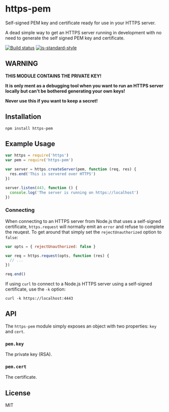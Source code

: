 # https-pem

Self-signed PEM key and certificate ready for use in your HTTPS server.

A dead simple way to get an HTTPS server running in development with no
need to generate the self signed PEM key and certificate.

[![Build status](https://travis-ci.org/watson/https-pem.svg?branch=master)](https://travis-ci.org/watson/https-pem)
[![js-standard-style](https://img.shields.io/badge/code%20style-standard-brightgreen.svg?style=flat)](https://github.com/feross/standard)

## WARNING

**THIS MODULE CONTAINS THE PRIVATE KEY!**

**It is only ment as a debugging tool when you want to run an HTTPS
server locally but can't be bothered generating your own keys!**

**Never use this if you want to keep a secret!**

## Installation

```
npm install https-pem
```

## Example Usage

```js
var https = require('https')
var pem = require('https-pem')

var server = https.createServer(pem, function (req, res) {
  res.end('This is servered over HTTPS')
})

server.listen(443, function () {
  console.log('The server is running on https://localhost')
})
```

### Connecting

When connecting to an HTTPS server from Node.js that uses a self-signed
certificate, `https.request` will normally emit an `error` and refuse to
complete the reuqest. To get around that simply set the
`rejectUnauthorized` option to `false`:

```js
var opts = { rejectUnauthorized: false }

var req = https.request(opts, function (res) {
  // ...
})

req.end()
```

If using `curl` to connect to a Node.js HTTPS server using a
self-signed certificate, use the `-k` option:

```
curl -k https://localhost:4443
```

## API

The `https-pem` module simply exposes an object with two properties:
`key` and `cert`.

### `pem.key`

The private key (RSA).

### `pem.cert`

The certificate.

## License

MIT
